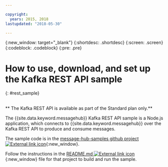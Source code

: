```yaml
---

copyright:
  years: 2015, 2018
lastupdated: "2018-05-30"

---
```


{:new_window: target="_blank"}
{:shortdesc: .shortdesc}
{:screen: .screen}
{:codeblock: .codeblock}
{:pre: .pre}

# How to use, download, and set up the Kafka REST API sample
{: #rest_sample}

<br/>
** The Kafka REST API is available as part of the Standard plan only.**
<br/>

The {{site.data.keyword.messagehub}} Kafka REST API sample is a Node.js application, which connects to {{site.data.keyword.messagehub}} over the Kafka REST API to produce and consume messages.

The sample code is in the [message-hub-samples github project ![External link icon](../../icons/launch-glyph.svg "External link icon")](https://github.com/ibm-messaging/message-hub-samples/tree/master/rest-nodejs-express-sample){:new_window}.

Follow the instructions in the [README.md ![External link icon](../../icons/launch-glyph.svg "External link icon")](https://github.com/ibm-messaging/message-hub-samples/tree/master/rest-nodejs-express-sample){:new_window} file for that project to build and run the sample.

